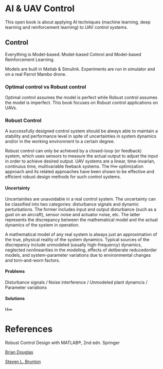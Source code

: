 # AI & UAV Control 
This open book is about applying AI techniques (machine learning, deep learning and reinforcement learning) to UAV control systems. 

## Control
Everything is Model-based: Model-based Cotnrol and Model-based Reinforcement Learning. 

Models are built in Matlab & Simulink. Experiments are run in simulator and on a real Parrot Mambo drone. 

### Optimal control vs Robust control
Optimal control assumes the model is perfect while Robust control assumes the model is imperfect. This book focuses on Robust control applications on UAVs. 

### Robust Control
A successfully designed control system should be always able to maintain a stability and performance level in spite of uncertainties in system dynamics and/or in the working environment to a certain degree. 

Robust control can only be achieved by a closed-loop (or feedback) system, which uses sensors to measure the actual output to adjust the input in order to achieve desired output. UAV systems are a linear, time-invarian, continuius time, multivariable feeback systems. The H∞ optimization approach and its related approaches have been shown to be effective and efficient robust design methods for such control systems.

#### Uncertainty
Uncertainties are unavoidable in a real control system. The uncertainty can be classified into two categories: disturbance signals and dynamic perturbations. The former includes input and output disturbance (such as a gust on an aircraft), sensor noise and actuator noise, etc. The latter represents the discrepancy between the mathematical model and the actual dynamics of the system in operation. 

A mathematical model of any real system is always just an approximation of the true, physical reality of the system dynamics. Typical sources of the discrepancy include unmodeled (usually high-frequency) dynamics, neglected nonlinearities in the modeling, effects of deliberate reducedorder models, and system-parameter variations due to environmental changes and torn-and-worn factors. 

#### Problems
Disturbance  signals / Noise interference / Unmodeled plant dynamcis / Parameter variations

#### Solutions
H∞

# References

Robust Control Design with MATLAB®, 2nd edn. Springer

[Brian Douglas](https://engineeringmedia.com/videos)

[Steven L. Brunton](https://www.youtube.com/watch?v=oulLR06lj_E&list=PLMrJAkhIeNNQkv98vuPjO2X2qJO_UPeWR)
